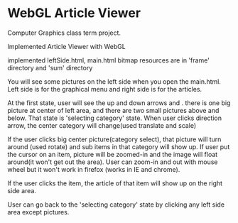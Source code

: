 # WebGL Article Viewer
Computer Graphics class term project.

Implemented Article Viewer with WebGL

implemented leftSide.html, main.html
bitmap resources are in 'frame' directory and 'sum' directory

You will see some pictures on the left side when you open the main.html.
Left side is for the graphical menu and right side is for the articles.

At the first state, user will see the up and down arrows and . there is one big picture at center of left area, and there are two small pictures above and below.
That state is 'selecting category' state. When user clicks direction arrow, the center category will change(used translate and scale)

If the user clicks big center picture(category select), that picture will turn around (used rotate) and sub items in that category will show up.
If user put the cursor on an item, picture will be zoomed-in and the image will float around(it won't get out the area). User can zoom-in and out with mouse wheel but it won't work in firefox (works in IE and chrome).

If the user clicks the item, the article of that item will show up on the right side area.

User can go back to the 'selecting category' state by clicking any left side area except pictures.
